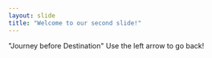 ```yaml
---
layout: slide
title: "Welcome to our second slide!"
---
```

"Journey before Destination"
Use the left arrow to go back!
